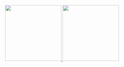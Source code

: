 <div align="center">
  <a href="https://github.com/guisjlender">
  <img height="180em" src="https://github-readme-stats.vercel.app/api?username=guisjlender&show_icons=true&theme=dark&include_all_commits=true&count_private=true"/>
  <img height="180em" src="https://github-readme-stats.vercel.app/api/top-langs/?username=guisjlender&layout=compact&langs_count=7&theme=dark"/>
</div>
